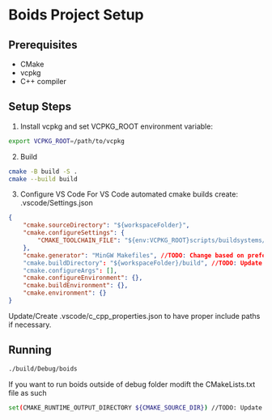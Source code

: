 # Boids Project Setup

## Prerequisites
- CMake
- vcpkg
- C++ compiler

## Setup Steps

1. Install vcpkg and set VCPKG_ROOT environment variable:
```bash
export VCPKG_ROOT=/path/to/vcpkg
```

2. Build 
```bash
cmake -B build -S .
cmake --build build
```

3. Configure VS Code
For VS Code automated cmake builds create: .vscode/Settings.json
```json
{
    "cmake.sourceDirectory": "${workspaceFolder}",
    "cmake.configureSettings": {
        "CMAKE_TOOLCHAIN_FILE": "${env:VCPKG_ROOT}scripts/buildsystems/vcpkg.cmake"
    },
    "cmake.generator": "MinGW Makefiles", //TODO: Change based on preferred generator. i.e. Ninja ...
    "cmake.buildDirectory": "${workspaceFolder}/build", //TODO: Update if you have don't have a parent folder for your project.
    "cmake.configureArgs": [],
    "cmake.configureEnvironment": {},
    "cmake.buildEnvironment": {},
    "cmake.environment": {}
}
```

Update/Create .vscode/c_cpp_properties.json to have proper include paths if necessary.

## Running 

```bash
./build/Debug/boids
```

If you want to run boids outside of debug folder modift the CMakeLists.txt file as such
```bash
set(CMAKE_RUNTIME_OUTPUT_DIRECTORY ${CMAKE_SOURCE_DIR}) //TODO: Update the output directory to your liking
```

